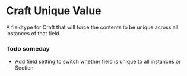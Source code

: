 # Craft Unique Value

A fieldtype for Craft that will force the contents to be unique across all instances of that field.


### Todo someday

- Add field setting to switch whether field is unique to all instances or Section
